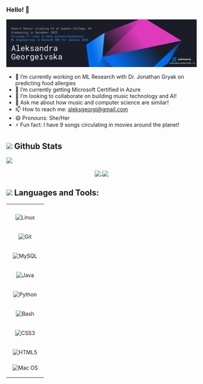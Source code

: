 ### Hello! 👋

<img src="https://github.com/aleksgeorgi/aleksgeorgi/blob/main/images/AGGithubBanner4.png">

- 🔭 I’m currently working on ML Research with Dr. Jonathan Gryak on predicting food allergies
- 🌱 I’m currently getting Microsoft Certified in Azure
- 👯 I’m looking to collaborate on building music technology and AI!
- 💬 Ask me about how music and computer science are similar!
- 📫 How to reach me: aleksgeorgi@gmail.com
- 😄 Pronouns: She/Her
- ⚡ Fun fact: I have 9 songs circulating in movies around the planet!

## <img src="https://media.giphy.com/media/iY8CRBdQXODJSCERIr/giphy.gif" width="25"> <b>Github Stats</b>

<img src="https://user-images.githubusercontent.com/73097560/115834477-dbab4500-a447-11eb-908a-139a6edaec5c.gif"></a>

<p align="center">
<a href="https://github.com/aleksgeorgi/">
  <img align="center" src="https://github-readme-streak-stats.herokuapp.com?user=aleksgeorgi&theme=algolia&date_format=M%20j%5B%2C%20Y%5D" width="450"/>
</a>
 
<a href="https://github.com/aleksgeorgi">
  <img align="center" src="https://github-readme-stats.vercel.app/api/top-langs?username=aleksgeorgi&show_icons=true&locale=en&layout=compact&theme=tokyonight" width="380"/>
</a>
</p>

## <img src="https://media2.giphy.com/media/QssGEmpkyEOhBCb7e1/giphy.gif?cid=ecf05e47a0n3gi1bfqntqmob8g9aid1oyj2wr3ds3mg700bl&rid=giphy.gif" width ="25"><b> Languages and Tools:</b>

<table align="center"><tr><td valign="top" width="100%">

<div align="center">  
<p align="center">
  <img style="margin: 10px" src="https://profilinator.rishav.dev/skills-assets/linux-original.svg" alt="Linux" height="50" /></a>

<img style="margin: 10px" src="https://profilinator.rishav.dev/skills-assets/git-scm-icon.svg" alt="Git" height="50" /></a>

<img style="margin: 10px" src="https://profilinator.rishav.dev/skills-assets/mysql-original-wordmark.svg" alt="MySQL" height="50" /></a>

<img style="margin: 10px" src="https://profilinator.rishav.dev/skills-assets/java-original-wordmark.svg" alt="Java" height="50" /></a>

<img style="margin: 10px" src="https://profilinator.rishav.dev/skills-assets/python-original.svg" alt="Python" height="50" /></a>

<img style="margin: 10px" src="https://profilinator.rishav.dev/skills-assets/gnu_bash-icon.svg" alt="Bash" height="50" /></a>

<img style="margin: 10px" src="https://profilinator.rishav.dev/skills-assets/css3-original-wordmark.svg" alt="CSS3" height="50" /></a>

<img style="margin: 10px" src="https://profilinator.rishav.dev/skills-assets/html5-original-wordmark.svg" alt="HTML5" height="50" /></a>

<img src="https://i.imgur.com/e5nZFW8.png" title="Mac OS" height="50" /></a>

</p>
</div>

</td></tr></table>

<!USE THIS: https://dev.to/charalambosioannou/create-a-dynamic-github-profile-readme-il5>
<!-- https://github.com/durgeshsamariya/awesome-github-profile-readme-templates-->
